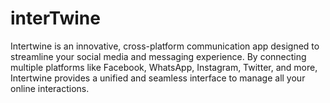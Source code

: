 # interTwine
Intertwine is an innovative, cross-platform communication app designed to streamline your social media and messaging experience. By connecting multiple platforms like Facebook, WhatsApp, Instagram, Twitter, and more, Intertwine provides a unified and seamless interface to manage all your online interactions.

